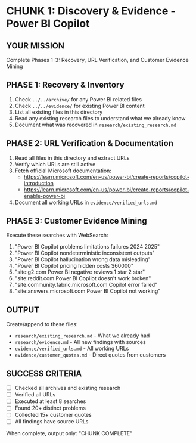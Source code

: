 # CHUNK 1: Discovery & Evidence - Power BI Copilot

## YOUR MISSION
Complete Phases 1-3: Recovery, URL Verification, and Customer Evidence Mining

## PHASE 1: Recovery & Inventory
1. Check `../../archive/` for any Power BI related files
2. Check `../../evidence/` for existing Power BI content
3. List all existing files in this directory
4. Read any existing research files to understand what we already know
5. Document what was recovered in `research/existing_research.md`

## PHASE 2: URL Verification & Documentation
1. Read all files in this directory and extract URLs
2. Verify which URLs are still active
3. Fetch official Microsoft documentation:
   - https://learn.microsoft.com/en-us/power-bi/create-reports/copilot-introduction
   - https://learn.microsoft.com/en-us/power-bi/create-reports/copilot-enable-power-bi
4. Document all working URLs in `evidence/verified_urls.md`

## PHASE 3: Customer Evidence Mining
Execute these searches with WebSearch:
1. "Power BI Copilot problems limitations failures 2024 2025"
2. "Power BI Copilot nondeterministic inconsistent outputs"
3. "Power BI Copilot hallucination wrong data misleading"
4. "Power BI Copilot pricing hidden costs $60000"
5. "site:g2.com Power BI negative reviews 1 star 2 star"
6. "site:reddit.com Power BI Copilot doesn't work broken"
7. "site:community.fabric.microsoft.com Copilot error failed"
8. "site:answers.microsoft.com Power BI Copilot not working"

## OUTPUT
Create/append to these files:
- `research/existing_research.md` - What we already had
- `research/evidence.md` - All new findings with sources
- `evidence/verified_urls.md` - All working URLs
- `evidence/customer_quotes.md` - Direct quotes from customers

## SUCCESS CRITERIA
- [ ] Checked all archives and existing research
- [ ] Verified all URLs
- [ ] Executed at least 8 searches
- [ ] Found 20+ distinct problems
- [ ] Collected 15+ customer quotes
- [ ] All findings have source URLs

When complete, output only: "CHUNK COMPLETE"